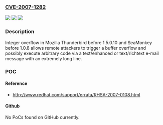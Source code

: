 ### [CVE-2007-1282](https://cve.mitre.org/cgi-bin/cvename.cgi?name=CVE-2007-1282)
![](https://img.shields.io/static/v1?label=Product&message=n%2Fa&color=blue)
![](https://img.shields.io/static/v1?label=Version&message=n%2Fa&color=blue)
![](https://img.shields.io/static/v1?label=Vulnerability&message=n%2Fa&color=brighgreen)

### Description

Integer overflow in Mozilla Thunderbird before 1.5.0.10 and SeaMonkey before 1.0.8 allows remote attackers to trigger a buffer overflow and possibly execute arbitrary code via a text/enhanced or text/richtext e-mail message with an extremely long line.

### POC

#### Reference
- http://www.redhat.com/support/errata/RHSA-2007-0108.html

#### Github
No PoCs found on GitHub currently.

